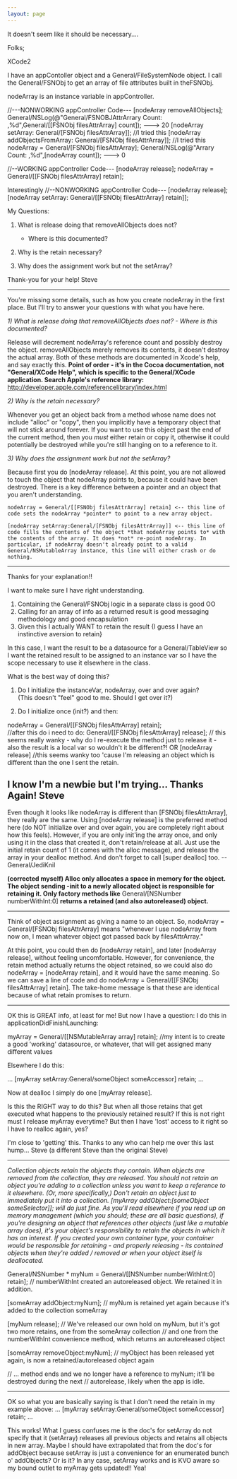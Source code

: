 ```yaml
---
layout: page
---
```


It doesn't seem like it should be necessary....

Folks; 

XCode2

I have an appContoller object and a General/FileSystemNode object. 
I call the General/FSNObj to get an array of file attributes built in theFSNObj. 

nodeArray is an instance variable in appController. 

    
//---NONWORKING appController Code---
[nodeArray removeAllObjects]; 
General/NSLog(@"General/FSNOBJAttrArrary Count: ,%d",General/[[FSNObj filesAttrArray] count]); ---> 20 
[nodeArray setArray: General/[FSNObj filesAttrArray]]; 
//I tried this     [nodeArray addObjectsFromArray: General/[FSNObj filesAttrArray]]; 
//I tried this      nodeArray = General/[FSNObj filesAttrArray]; 
General/NSLog(@"Arrary Count: ,%d",[nodeArray count]); ---> 0


//--WORKING appController Code---
[nodeArray release]; 
nodeArray = General/[[FSNObj filesAttrArray] retain]; 


Interestingly 
//--NONWORKING appController Code---
[nodeArray release]; 
[nodeArray setArray: General/[[FSNObj filesAttrArray] retain]]; 


My Questions:
1) What is release doing that removeAllObjects does not?
	- Where is this documented?

2) Why is the retain necessary?

3) Why does the assignment work but not the setArray?

Thank-you for your help!
Steve

----

You're missing some details, such as how you create nodeArray in the first place. But I'll try to answer your questions with what you have here.

*1) What is release doing that removeAllObjects does not? - Where is this documented?*

Release will decrement nodeArray's reference count and possibly destroy the object. removeAllObjects merely removes its contents, it doesn't destroy the actual array. Both of these methods are documented in Xcode's help, and say exactly this. **Point of order - it's in the Cocoa documentation, not "General/XCode Help", which is specific to the General/XCode application. Search Apple's reference library:** http://developer.apple.com/referencelibrary/index.html

*2) Why is the retain necessary?*

Whenever you get an object back from a method whose name does not include "alloc" or "copy", then you implicitly have a temporary object that will not stick around forever. If you want to use this object past the end of the current method, then you *must* either retain or copy it, otherwise it could potentially be destroyed while you're still hanging on to a reference to it.

*3) Why does the assignment work but not the setArray?*

Because first you do     [nodeArray release]. At this point, you are not allowed to touch the object that nodeArray points to, because it could have been destroyed. There is a key difference between a pointer and an object that you aren't understanding.

    nodeArray = General/[[FSNObj filesAttrArray] retain] <-- this line of code sets the nodeArray *pointer* to point to a new array object.

    [nodeArray setArray:General/[FSNObj filesAttrArray]] <-- this line of code fills the contents of the object *that nodeArray points to* with the contents of the array. It does *not* re-point nodeArray. In particular, if nodeArray doesn't already point to a valid General/NSMutableArray instance, this line will either crash or do nothing.

----
Thanks for your explanation!!

I want to make sure I have right understanding.

1) Containing the General/FSNObj logic in a separate class is good OO
2) Calling for an array of info as a returned result is good messaging methodology and good encapsulation
3) Given this I actually WANT to retain the result  {I guess I have an instinctive aversion to retain}

In this case, I want the result to be a datasource for a General/TableView so I want the retained result to be assigned to an instance var so I have the scope necessary to use it elsewhere in the class.

What is the best way of doing this?

1) Do I initialize the instanceVar, nodeArray, over and over again?  
(This doesn't "feel" good to me.  Should I get over it?)

2) Do I initialize once (init?) and then:   
    
nodeArray = General/[[FSNObj filesAttrArray] retain];         
//after this do i need to do:
 General/[[FSNObj filesAttrArray] release];  // this seems really wanky - why do I re-execute the method just to release it - also the result is a local var so wouldn't it be different?!
OR
[nodeArray release]                    //this seems wanky too 'cause I'm releasing an object which is different than the one I sent the retain.


I know I'm a newbie but I'm trying...
Thanks Again!
Steve
----
Even though it looks like     nodeArray is different than     [FSN<nowiki/>Obj filesAttrArray], they really are the same. Using     [nodeArray release] is the preferred method here (do NOT initialize over and over again, you are completely right about how this feels). However, if you are only init'ing the array once, and only using it in the class that created it, don't retain/release at all. Just use the initial retain count of 1 (it comes with the     alloc message), and release the array in your     dealloc method. And don't forget to call     [super dealloc] too. --General/JediKnil

**(corrected myself) Alloc only allocates a space in memory for the object. The object sending -init to a newly allocated object is responsible for retaining it. Only factory methods like**     General/[NSNumber numberWithInt:0] **returns a retained (and also autoreleased) object.**

----

Think of object assignment as giving a name to an object. So,     nodeArray = General/[FSNObj filesAttrArray] means "whenever I use nodeArray from now on, I mean whatever object got passed back by     filesAttrArray."

At this point, you could then do     [nodeArray retain], and later     [nodeArray release], without feeling uncomfortable. However, for convenience, the     retain method actually returns the object retained, so we could also do     nodeArray = [nodeArray retain], and it would have the same meaning. So we can save a line of code and do     nodeArray = General/[[FSNObj filesAttrArray] retain]. The take-home message is that these are identical because of what     retain promises to return.

----

OK this is GREAT info, at least for me!  But now I have a question:  I do this in applicationDidFinishLaunching:
    
myArray = General/[[NSMutableArray array] retain];   //my intent is to create a good 'working' datasource, or whatever, that will get assigned many different values


Elsewhere I do this:
    
...
   [myArray setArray:General/someObject someAccessor] retain;
...


Now at dealloc I simply do one [myArray release].

Is this the RIGHT way to do this?  But when all those retains that get executed what happens to the previously retained result?
If this is not right must I release myArray everytime?  But then I have 'lost' access to it right so I have to realloc again, yes?

I'm close to 'getting' this.  Thanks to any who can help me over this last hump...
Steve  (a different Steve than the original Steve)

----

*Collection objects retain the objects they contain. When objects are removed from the collection, they are released. You should not retain an object you're adding to a collection unless you want to keep a reference to it elsewhere. (Or, more specifically,) Don't retain an object just to immediately put it into a collection. [myArray addObject:[someObject someSelector]]; will do just fine. As you'll read elsewhere if you read up on memory management (which you should; these are all basic questions), if you're designing an object that references other objects (just like a mutable array does), it's your object's responsibility to retain the objects in which it has an interest. If you created your own container type, your container would be responsible for retaining - and properly releasing - its contained objects when they're added / removed or when your object itself is deallocated.*

    

General/NSNumber * myNum = General/[[NSNumber numberWithInt:0] retain]; // numberWithInt created an autoreleased object. We retained it in addition.

[someArray addObject:myNum]; // myNum is retained yet again because it's added to the collection someArray

[myNum release]; 
// We've released our own hold on myNum, but it's got two more retains, one from the someArray collection
// and one from the numberWithInt convenience method, which returns an autoreleased object

[someArray removeObject:myNum]; // myObject has been released yet again, is now a retained/autoreleased object again

// ... method ends and we no longer have a reference to myNum; it'll be destroyed during the next
//  autorelease, likely when the app is idle.



----

OK so what you are basically saying is that I don't need the retain in my example above:
...
   [myArray setArray:General/someObject someAccessor] retain;
...

This works!  What I guess confuses me is the doc's for setArray do not specify that it (setArray) releases all previous objects and retains all objects in new array.
Maybe I should have extrapolated that from the doc's for addObject because setArray is just a convenience for an enumerated bunch o' addObjects?  Or is it?
In any case, setArray works and is KVO aware so my bound outlet to myArray gets updated!!  Yea!